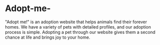 # Adopt-me-
"Adopt me!" is an adoption website that helps animals find their forever homes. We have a variety of pets with detailed profiles, and our adoption process is simple. Adopting a pet through our website gives them a second chance at life and brings joy to your home.
